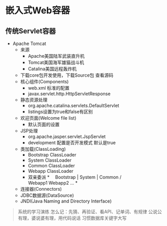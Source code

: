 # 嵌入式Web容器

## 传统Servlet容器
* Apache Tomcat
	* 来源
		* Apache美国陆军武装直升机
		* Tomcat美国海军雄猫战斗机
		* Catalina美国远程轰炸机
	* 下载core包开发使用，下载Source包 查看源码
	* 核心组件(Components)
		* web.xml 标准的配置
		* javax.servlet.http.HttpServletResponse
	* 静态资源处理
		* org.apache.catalina.servlets.DefaultServlet
		* listings设置为true和false有区别
	* 欢迎页面(Welcome file list)
		* 默认页面的设置
	* JSP处理	
		* org.apache.jasper.servlet.JspServlet
		* development 配置是否开发模式  默认是true
	* 类加载(ClassLoading)
		* Bootstrap ClassLoader
		* System ClassLoader
		* Common ClassLoader
		* Webapp ClassLoader
		* 双亲委派
			*　
			 	  Bootstrap
			          |
			       System
			          |
			       Common
			       /     \
			  Webapp1   Webapp2 ...
			* 
	* 连接器(Connectors)
	* JDBC数据源(DataSource)
	* JNDI(Java Naming and Directory Interface)



> 系统的学习演练
怎么记：先猜、再验证、看API、记单词、有规律
公说公有理，婆说婆有理，用代码说话
习惯数据库关键字大写
